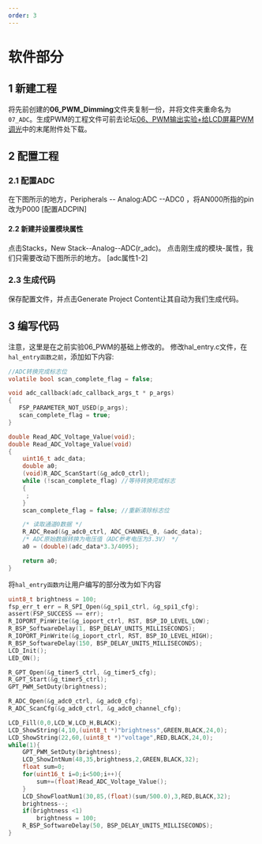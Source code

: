 ```yaml
---
order: 3
---
```

# 软件部分
## 1 新建工程
将先前创建的**06_PWM_Dimming**文件夹复制一份，并将文件夹重命名为`07_ADC`。生成PWM的工程文件可前去论坛[06、PWM输出实验+给LCD屏幕PWM调光](https://bbs.elecfans.com/jishu_2469588_1_1.html)中的末尾附件处下载。

## 2 配置工程
### 2.1 配置ADC
在下图所示的地方，Peripherals -- Analog:ADC --ADC0 ，将AN000所指的pin改为P000
[配置ADCPIN]

#### 2.2 新建并设置模块属性
点击Stacks，New Stack--Analog--ADC(r_adc)。
点击刚生成的模块-属性，我们只需要改动下图所示的地方。
[adc属性1-2]

### 2.3 生成代码
保存配置文件，并点击Generate Project Content让其自动为我们生成代码。

## 3 编写代码
注意，这里是在之前实验06_PWM的基础上修改的。
修改hal_entry.c文件，在`hal_entry函数之前`，添加如下内容:
```c
//ADC转换完成标志位
volatile bool scan_complete_flag = false;

void adc_callback(adc_callback_args_t * p_args)
{
   FSP_PARAMETER_NOT_USED(p_args);
   scan_complete_flag = true;
}

double Read_ADC_Voltage_Value(void);
double Read_ADC_Voltage_Value(void)
{
    uint16_t adc_data;
    double a0;
    (void)R_ADC_ScanStart(&g_adc0_ctrl);
    while (!scan_complete_flag) //等待转换完成标志
    {
     ;
    }
    scan_complete_flag = false; //重新清除标志位

    /* 读取通道0数据 */
    R_ADC_Read(&g_adc0_ctrl, ADC_CHANNEL_0, &adc_data);
    /* ADC原始数据转换为电压值（ADC参考电压为3.3V） */
    a0 = (double)(adc_data*3.3/4095);

    return a0;
}
```

将`hal_entry函数内`让用户编写的部分改为如下内容
```c
uint8_t brightness = 100;
fsp_err_t err = R_SPI_Open(&g_spi1_ctrl, &g_spi1_cfg);
assert(FSP_SUCCESS == err);
R_IOPORT_PinWrite(&g_ioport_ctrl, RST, BSP_IO_LEVEL_LOW);
R_BSP_SoftwareDelay(1, BSP_DELAY_UNITS_MILLISECONDS);
R_IOPORT_PinWrite(&g_ioport_ctrl, RST, BSP_IO_LEVEL_HIGH);
R_BSP_SoftwareDelay(150, BSP_DELAY_UNITS_MILLISECONDS);
LCD_Init();
LED_ON();

R_GPT_Open(&g_timer5_ctrl, &g_timer5_cfg);
R_GPT_Start(&g_timer5_ctrl);
GPT_PWM_SetDuty(brightness);

R_ADC_Open(&g_adc0_ctrl, &g_adc0_cfg);
R_ADC_ScanCfg(&g_adc0_ctrl, &g_adc0_channel_cfg);

LCD_Fill(0,0,LCD_W,LCD_H,BLACK);
LCD_ShowString(4,10,(uint8_t *)"brightness",GREEN,BLACK,24,0);
LCD_ShowString(22,60,(uint8_t *)"voltage",RED,BLACK,24,0);
while(1){
    GPT_PWM_SetDuty(brightness);
    LCD_ShowIntNum(48,35,brightness,2,GREEN,BLACK,32);
    float sum=0;
    for(uint16_t i=0;i<500;i++){
        sum+=(float)Read_ADC_Voltage_Value();
    }
    LCD_ShowFloatNum1(30,85,(float)(sum/500.0),3,RED,BLACK,32);
    brightness--;
    if(brightness <1)
        brightness = 100;
    R_BSP_SoftwareDelay(50, BSP_DELAY_UNITS_MILLISECONDS);
}
```